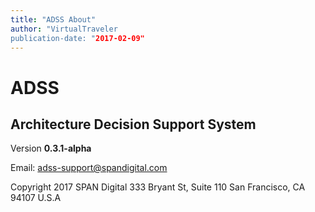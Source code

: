 ```yaml
---
title: "ADSS About"
author: "VirtualTraveler
publication-date: "2017-02-09"
---
```

# ADSS
## Architecture Decision Support System 

Version **0.3.1-alpha**

Email: adss-support@spandigital.com

Copyright 2017 SPAN Digital
333 Bryant St, Suite 110
San Francisco, CA 94107
U.S.A